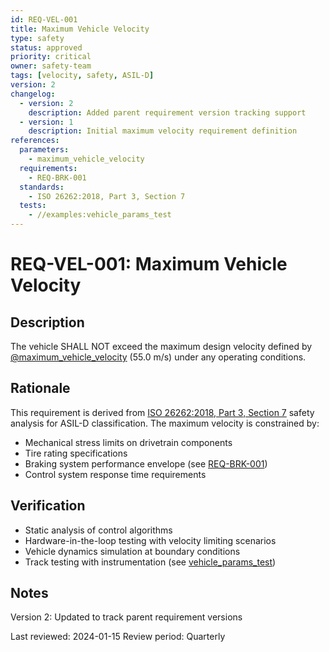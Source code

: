 ```yaml
---
id: REQ-VEL-001
title: Maximum Vehicle Velocity
type: safety
status: approved
priority: critical
owner: safety-team
tags: [velocity, safety, ASIL-D]
version: 2
changelog:
  - version: 2
    description: Added parent requirement version tracking support
  - version: 1
    description: Initial maximum velocity requirement definition
references:
  parameters:
    - maximum_vehicle_velocity
  requirements:
    - REQ-BRK-001
  standards:
    - ISO 26262:2018, Part 3, Section 7
  tests:
    - //examples:vehicle_params_test
---
```


# REQ-VEL-001: Maximum Vehicle Velocity

## Description

The vehicle SHALL NOT exceed the maximum design velocity defined by [@maximum_vehicle_velocity](../vehicle_params.bzl#maximum_vehicle_velocity) (55.0 m/s) under any operating conditions.

## Rationale

This requirement is derived from [ISO 26262:2018, Part 3, Section 7](https://www.iso.org/standard/68383.html) safety analysis for ASIL-D classification. The maximum velocity is constrained by:

- Mechanical stress limits on drivetrain components
- Tire rating specifications
- Braking system performance envelope (see [REQ-BRK-001](REQ-BRK-001.md))
- Control system response time requirements

## Verification

- Static analysis of control algorithms
- Hardware-in-the-loop testing with velocity limiting scenarios
- Vehicle dynamics simulation at boundary conditions
- Track testing with instrumentation (see [vehicle_params_test](../BUILD.bazel#vehicle_params_test))

## Notes

Version 2: Updated to track parent requirement versions

Last reviewed: 2024-01-15
Review period: Quarterly
